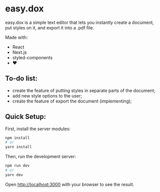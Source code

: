 # easy.dox

easy&#46;dox is a simple text editor that lets you instantly create a document, put styles on it, and export it into a .pdf file.

Made with:
* React
* Next.js
* styled-components
* :heart:

## To-do list:
* create the feature of putting styles in separate parts of the document;
* add new style options to the user;
* create the feature of export the document (implementing);

## Quick Setup:

First, install the server modules:
```bash
npm install
# or
yarn install
```

Then, run the development server:
```bash
npm run dev
# or
yarn dev
```

Open [http://localhost:3000](http://localhost:3000) with your browser to see the result.